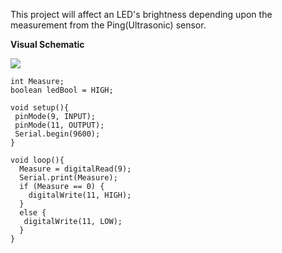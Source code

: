This project will affect an LED's brightness depending upon the measurement from the Ping(Ultrasonic) sensor.

**Visual Schematic**

![](https://s17.postimg.org/5qjqvb7tb/Screen_Shot_2017-04-08_at_3.35.59_PM.png)

```
int Measure;
boolean ledBool = HIGH;

void setup(){
 pinMode(9, INPUT); 
 pinMode(11, OUTPUT);
 Serial.begin(9600);
}

void loop(){
  Measure = digitalRead(9);
  Serial.print(Measure);
  if (Measure == 0) {
    digitalWrite(11, HIGH); 
  }
  else {
   digitalWrite(11, LOW); 
  }
}
